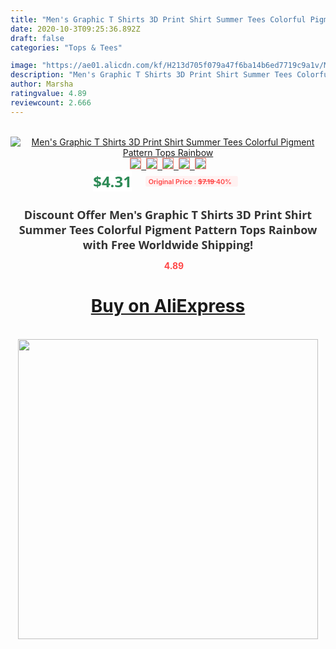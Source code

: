 ```yaml
---
title: "Men's Graphic T Shirts 3D Print Shirt Summer Tees Colorful Pigment Pattern Tops Rainbow"
date: 2020-10-3T09:25:36.892Z
draft: false
categories: "Tops & Tees"

image: "https://ae01.alicdn.com/kf/H213d705f079a47f6ba14b6ed7719c9a1v/Men-s-Graphic-T-Shirts-3D-Print-Shirt-Summer-Tees-Colorful-Pigment-Pattern-Tops-Rainbow.jpg"
description: "Men's Graphic T Shirts 3D Print Shirt Summer Tees Colorful Pigment Pattern Tops Rainbow"
author: Marsha
ratingvalue: 4.89
reviewcount: 2.666
---
```

<br>
<div style="text-align: center;">
<a href="https://s.click.aliexpress.com/e/_9wgYRj" target="_blank" rel="nofollow noopener noreferrer"><img alt="Men's Graphic T Shirts 3D Print Shirt Summer Tees Colorful Pigment Pattern Tops Rainbow" class="magnifier-image" src="https://ae01.alicdn.com/kf/H213d705f079a47f6ba14b6ed7719c9a1v/Men-s-Graphic-T-Shirts-3D-Print-Shirt-Summer-Tees-Colorful-Pigment-Pattern-Tops-Rainbow.jpg_640x640.jpg">
<br>
<img style="border:1px solid salmon" src="https://ae01.alicdn.com/kf/H213d705f079a47f6ba14b6ed7719c9a1v/Men-s-Graphic-T-Shirts-3D-Print-Shirt-Summer-Tees-Colorful-Pigment-Pattern-Tops-Rainbow.jpg_120x120.jpg">&nbsp;&nbsp;<img style="border:1px solid salmon" src="https://ae01.alicdn.com/kf/Ha2369264c58541a28a045f48301806adg/Men-s-Graphic-T-Shirts-3D-Print-Shirt-Summer-Tees-Colorful-Pigment-Pattern-Tops-Rainbow.jpg_120x120.jpg">&nbsp;&nbsp;<img style="border:1px solid salmon" src="_120x120.jpg">&nbsp;&nbsp;<img style="border:1px solid salmon" src="_120x120.jpg">&nbsp;&nbsp;<img style="border:1px solid salmon" src="_120x120.jpg"></a></div><br0>
<div style="text-align: center;"><span style="background-color: white; border: 0px; box-sizing: border-box; color: seagreen; display: inline-block; font-family: &quot;open sans&quot; , &quot;arial&quot; , &quot;helvetica&quot; , sans-serif , &quot;heiti&quot;; font-size: 24px; font-stretch: inherit; font-weight: 700; line-height: inherit; margin: 0px 10px 0px 0px; padding: 0px; vertical-align: middle;">$4.31 </span>
<span style="background: rgb(255 , 241 , 241); border-radius: 3px; border: 0px; box-sizing: border-box; color: #ff4747; display: inline-block; font-family: inherit; font-size: 12px; font-stretch: inherit; font-style: inherit; font-variant: inherit; font-weight: 600; line-height: inherit; margin: 0px; padding: 2px 5px; transform: scale(0.9); vertical-align: middle;">Original Price : <b style="text-decoration: line-through;">$7.19 </b> 40%&nbsp;&nbsp;</span></div>
<h1 style="color: #333333; display: inline-block; font-family: &quot;open sans&quot; , &quot;arial&quot; , &quot;helvetica&quot; , sans-serif , &quot;heiti&quot;; font-size: 18px; font-stretch: inherit; font-weight: 700; text-align: center;">Discount Offer Men's Graphic T Shirts 3D Print Shirt Summer Tees Colorful Pigment Pattern Tops Rainbow with Free Worldwide Shipping!</h1>
<div style="color: #ff4747; text-align: center;">
<img src="https://4.bp.blogspot.com/-M0ZcTcb-5uY/XleCXlxnR4I/AAAAAAAAAEc/OrjgMkXV1oMQFaCRZj5HQwOCBcu3w1FegCPcBGAYYCw/s1600/star.png" style="height: 15px;">&nbsp;<b>4.89</b></div>
<div class="button_cont" align="center"><a class="buynow_a" href="https://s.click.aliexpress.com/e/_9wgYRj" target="_blank" rel="nofollow noopener noreferrer"><H1>Buy on AliExpress</H1></a></div><br>
<div class="separator" style="clear: both; text-align: center;">
<img src="https://lh3.googleusercontent.com/-pTy5HemUv9M/XlePHvY0dAI/AAAAAAAAAE4/0nX5iRUoIWY8eMW9Dpxeirr157OZliDIgCLcBGAsYHQ/s1600/badge.gif" width="480">
</div>
